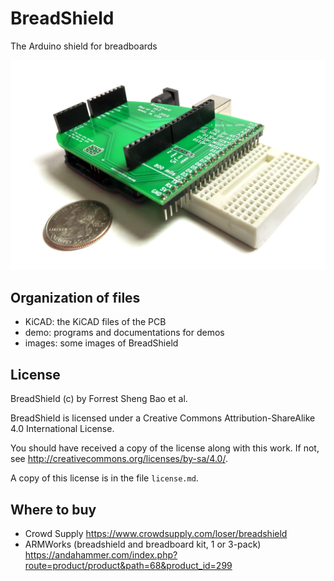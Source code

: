 # BreadShield
The Arduino shield for breadboards

![A breadshield](images/cover_IMG_0325-clean_small.png "A breadshield")

## Organization of files
* KiCAD: the KiCAD files of the PCB
* demo: programs and documentations for demos
* images: some images of BreadShield

## License
BreadShield (c) by Forrest Sheng Bao et al.

BreadShield is licensed under a
Creative Commons Attribution-ShareAlike 4.0 International License.

You should have received a copy of the license along with this
work. If not, see <http://creativecommons.org/licenses/by-sa/4.0/>.

A copy of this license is in the file `license.md`.

## Where to buy
* Crowd Supply https://www.crowdsupply.com/loser/breadshield
* ARMWorks (breadshield and breadboard kit, 1 or 3-pack) https://andahammer.com/index.php?route=product/product&path=68&product_id=299
